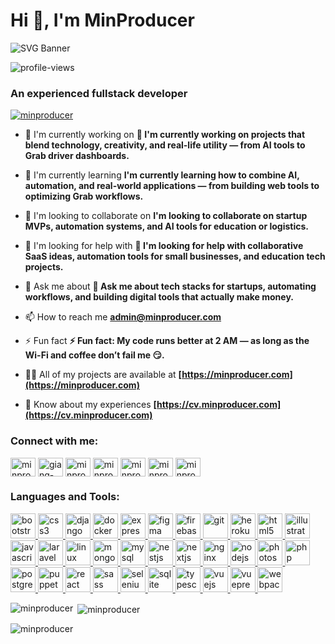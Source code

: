 # Hi 👋, I'm MinProducer
![SVG Banner](https://svg-banners.vercel.app/api?type=rainbow&text1=Min%20Dev%20🔥&text2=💻Fullstack%20Developer%20from%20Việt%20Nam&width=900&height=400)

<img src="https://komarev.com/ghpvc/?username=minproducer&label=Profile%20views&color=0e75b6&style=flat" alt="profile-views" />

### An experienced fullstack developer

<p align="left"> <a href="https://github.com/ryo-ma/github-profile-trophy"><img src="https://github-profile-trophy.vercel.app/?username=minproducer" alt="minproducer" /></a> </p>

- 🔭 I'm currently working on **🔭 I'm currently working on projects that blend technology, creativity, and real-life utility — from AI tools to Grab driver dashboards.**

- 🌱 I'm currently learning **I'm currently learning how to combine AI, automation, and real-world applications — from building web tools to optimizing Grab workflows.**

- 👯 I'm looking to collaborate on **I'm looking to collaborate on startup MVPs, automation systems, and AI tools for education or logistics.**

- 🤝 I'm looking for help with **🤝 I'm looking for help with collaborative SaaS ideas, automation tools for small businesses, and education tech projects.**

- 💬 Ask me about **💬 Ask me about tech stacks for startups, automating workflows, and building digital tools that actually make money.**

- 📫 How to reach me **admin@minproducer.com**

- ⚡ Fun fact **⚡ Fun fact: My code runs better at 2 AM — as long as the Wi-Fi and coffee don’t fail me 😏.**

- 👨‍💻 All of my projects are available at **[https://minproducer.com](https://minproducer.com)**

- 📄 Know about my experiences **[https://cv.minproducer.com](https://cv.minproducer.com)**

<h3 align="left">Connect with me:</h3>
<p align="left">
<a href="https://github.com/minproducer" target="blank"><img align="center" src="https://raw.githubusercontent.com/rahuldkjain/github-profile-readme-generator/master/src/images/icons/Social/github.svg" alt="minproducer" height="30" width="40" /></a>
<a href="https://linkedin.com/in/giang-ngô-b88b4567" target="blank"><img align="center" src="https://raw.githubusercontent.com/rahuldkjain/github-profile-readme-generator/master/src/images/icons/Social/linked-in-alt.svg" alt="giang-ngô-b88b4567" height="30" width="40" /></a>
<a href="https://stackoverflow.com/users/minproducer" target="blank"><img align="center" src="https://raw.githubusercontent.com/rahuldkjain/github-profile-readme-generator/master/src/images/icons/Social/stack-overflow.svg" alt="minproducer" height="30" width="40" /></a>
<a href="https://fb.com/minproducer.fb" target="blank"><img align="center" src="https://raw.githubusercontent.com/rahuldkjain/github-profile-readme-generator/master/src/images/icons/Social/facebook.svg" alt="minproducer.fb" height="30" width="40" /></a>
<a href="https://instagram.com/minproducer_ig" target="blank"><img align="center" src="https://raw.githubusercontent.com/rahuldkjain/github-profile-readme-generator/master/src/images/icons/Social/instagram.svg" alt="minproducer_ig" height="30" width="40" /></a>
<a href="https://twitter.com/minproducer.tp" target="blank"><img align="center" src="https://raw.githubusercontent.com/rahuldkjain/github-profile-readme-generator/master/src/images/icons/Social/twitter.svg" alt="minproducer.tp" height="30" width="40" /></a>
<a href="https://youtube.com/minproducer_yt" target="blank"><img align="center" src="https://raw.githubusercontent.com/rahuldkjain/github-profile-readme-generator/master/src/images/icons/Social/youtube.svg" alt="minproducer_yt" height="30" width="40" /></a>
</p>

<h3 align="left">Languages and Tools:</h3>
<p align="left"> <a href="https://developer.mozilla.org/en-US/docs/Web/bootstrap" target="_blank" rel="noreferrer"> <img src="https://skillicons.dev/icons?i=bootstrap" alt="bootstrap" width="40" height="40"/> </a> <a href="https://developer.mozilla.org/en-US/docs/Web/css3" target="_blank" rel="noreferrer"> <img src="https://skillicons.dev/icons?i=css" alt="css3" width="40" height="40"/> </a> <a href="https://developer.mozilla.org/en-US/docs/Web/django" target="_blank" rel="noreferrer"> <img src="https://skillicons.dev/icons?i=django" alt="django" width="40" height="40"/> </a> <a href="https://developer.mozilla.org/en-US/docs/Web/docker" target="_blank" rel="noreferrer"> <img src="https://skillicons.dev/icons?i=docker" alt="docker" width="40" height="40"/> </a> <a href="https://developer.mozilla.org/en-US/docs/Web/express" target="_blank" rel="noreferrer"> <img src="https://skillicons.dev/icons?i=express" alt="express" width="40" height="40"/> </a> <a href="https://developer.mozilla.org/en-US/docs/Web/figma" target="_blank" rel="noreferrer"> <img src="https://skillicons.dev/icons?i=figma" alt="figma" width="40" height="40"/> </a> <a href="https://developer.mozilla.org/en-US/docs/Web/firebase" target="_blank" rel="noreferrer"> <img src="https://skillicons.dev/icons?i=firebase" alt="firebase" width="40" height="40"/> </a> <a href="https://developer.mozilla.org/en-US/docs/Web/git" target="_blank" rel="noreferrer"> <img src="https://skillicons.dev/icons?i=git" alt="git" width="40" height="40"/> </a> <a href="https://developer.mozilla.org/en-US/docs/Web/heroku" target="_blank" rel="noreferrer"> <img src="https://skillicons.dev/icons?i=heroku" alt="heroku" width="40" height="40"/> </a> <a href="https://developer.mozilla.org/en-US/docs/Web/html5" target="_blank" rel="noreferrer"> <img src="https://skillicons.dev/icons?i=html" alt="html5" width="40" height="40"/> </a> <a href="https://developer.mozilla.org/en-US/docs/Web/illustrator" target="_blank" rel="noreferrer"> <img src="https://skillicons.dev/icons?i=illustrator" alt="illustrator" width="40" height="40"/> </a> <a href="https://developer.mozilla.org/en-US/docs/Web/javascript" target="_blank" rel="noreferrer"> <img src="https://skillicons.dev/icons?i=js" alt="javascript" width="40" height="40"/> </a> <a href="https://developer.mozilla.org/en-US/docs/Web/laravel" target="_blank" rel="noreferrer"> <img src="https://skillicons.dev/icons?i=laravel" alt="laravel" width="40" height="40"/> </a> <a href="https://developer.mozilla.org/en-US/docs/Web/linux" target="_blank" rel="noreferrer"> <img src="https://skillicons.dev/icons?i=linux" alt="linux" width="40" height="40"/> </a> <a href="https://developer.mozilla.org/en-US/docs/Web/mongodb" target="_blank" rel="noreferrer"> <img src="https://skillicons.dev/icons?i=mongodb" alt="mongodb" width="40" height="40"/> </a> <a href="https://developer.mozilla.org/en-US/docs/Web/mysql" target="_blank" rel="noreferrer"> <img src="https://skillicons.dev/icons?i=mysql" alt="mysql" width="40" height="40"/> </a> <a href="https://developer.mozilla.org/en-US/docs/Web/nestjs" target="_blank" rel="noreferrer"> <img src="https://skillicons.dev/icons?i=nestjs" alt="nestjs" width="40" height="40"/> </a> <a href="https://developer.mozilla.org/en-US/docs/Web/nextjs" target="_blank" rel="noreferrer"> <img src="https://skillicons.dev/icons?i=nextjs" alt="nextjs" width="40" height="40"/> </a> <a href="https://developer.mozilla.org/en-US/docs/Web/nginx" target="_blank" rel="noreferrer"> <img src="https://skillicons.dev/icons?i=nginx" alt="nginx" width="40" height="40"/> </a> <a href="https://developer.mozilla.org/en-US/docs/Web/nodejs" target="_blank" rel="noreferrer"> <img src="https://skillicons.dev/icons?i=nodejs" alt="nodejs" width="40" height="40"/> </a> <a href="https://developer.mozilla.org/en-US/docs/Web/photoshop" target="_blank" rel="noreferrer"> <img src="https://skillicons.dev/icons?i=photoshop" alt="photoshop" width="40" height="40"/> </a> <a href="https://developer.mozilla.org/en-US/docs/Web/php" target="_blank" rel="noreferrer"> <img src="https://skillicons.dev/icons?i=php" alt="php" width="40" height="40"/> </a> <a href="https://developer.mozilla.org/en-US/docs/Web/postgresql" target="_blank" rel="noreferrer"> <img src="https://skillicons.dev/icons?i=postgres" alt="postgresql" width="40" height="40"/> </a> <a href="https://developer.mozilla.org/en-US/docs/Web/puppeteer" target="_blank" rel="noreferrer"> <img src="https://cdn.simpleicons.org/puppeteer/40B5A4" alt="puppeteer" width="40" height="40"/> </a> <a href="https://developer.mozilla.org/en-US/docs/Web/react" target="_blank" rel="noreferrer"> <img src="https://skillicons.dev/icons?i=react" alt="react" width="40" height="40"/> </a> <a href="https://developer.mozilla.org/en-US/docs/Web/sass" target="_blank" rel="noreferrer"> <img src="https://skillicons.dev/icons?i=sass" alt="sass" width="40" height="40"/> </a> <a href="https://developer.mozilla.org/en-US/docs/Web/selenium" target="_blank" rel="noreferrer"> <img src="https://skillicons.dev/icons?i=selenium" alt="selenium" width="40" height="40"/> </a> <a href="https://developer.mozilla.org/en-US/docs/Web/sqlite" target="_blank" rel="noreferrer"> <img src="https://skillicons.dev/icons?i=sqlite" alt="sqlite" width="40" height="40"/> </a> <a href="https://developer.mozilla.org/en-US/docs/Web/typescript" target="_blank" rel="noreferrer"> <img src="https://skillicons.dev/icons?i=ts" alt="typescript" width="40" height="40"/> </a> <a href="https://developer.mozilla.org/en-US/docs/Web/vuejs" target="_blank" rel="noreferrer"> <img src="https://skillicons.dev/icons?i=vue" alt="vuejs" width="40" height="40"/> </a> <a href="https://developer.mozilla.org/en-US/docs/Web/vuepress" target="_blank" rel="noreferrer"> <img src="https://cdn.jsdelivr.net/gh/devicons/devicon/icons/vuejs/vuejs-original.svg" alt="vuepress" width="40" height="40"/> </a> <a href="https://developer.mozilla.org/en-US/docs/Web/webpack" target="_blank" rel="noreferrer"> <img src="https://skillicons.dev/icons?i=webpack" alt="webpack" width="40" height="40"/> </a></p>

<p><img align="left" src="https://github-readme-stats.vercel.app/api/top-langs?username=minproducer&show_icons=true&locale=en&layout=compact" alt="minproducer" /></p>

<p>&nbsp;<img align="center" src="https://github-readme-stats.vercel.app/api?username=minproducer&show_icons=true&locale=en" alt="minproducer" /></p>

<p><img align="center" src="https://github-readme-streak-stats.herokuapp.com/?user=minproducer&" alt="minproducer" /></p>


